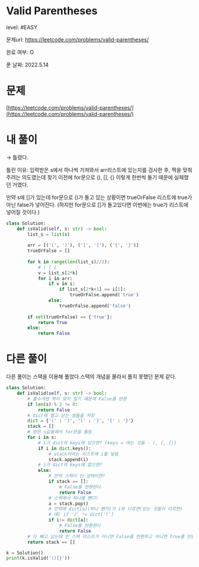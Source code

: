 # Valid Parentheses

level: #EASY

문제url: https://leetcode.com/problems/valid-parentheses/

완료 여부: O

푼 날짜: 2022.5.14

# 문제

[https://leetcode.com/problems/valid-parentheses/](https://leetcode.com/problems/valid-parentheses/)

# 내 풀이

→ 틀렸다. 

틀린 이유: 입력받은 s에서 하나씩 가져와서 arr리스트에 있는지를 검사한 후, 짝을 맞춰주려는 의도였는데 찾기 이전에 for문으로 (), [], {} 이렇게 한번씩 돌기 때문에 실패했던 거였다.

만약 s에 []가 있는데 for문으로 ()가 돌고 있는 상황이면 trueOrFalse 리스트에 true가 아닌 false가 넣어진다. (하지만 for문으로 []가 돌고있다면 이번에는 true가 리스트에 넣어질 것이다.)

```python
class Solution:
    def isValid(self, s: str) -> bool:
        list_s = list(s)
        
        arr = [('(', ')'), ('[', ']'), ('{', '}')]
        trueOrFalse = []
        
        for k in range(len(list_s)//2):
            # ( [ {
            v = list_s[2*k]
            for i in arr:
                if v in i:
                    if list_s[2*k+1] == i[1]:
                        trueOrFalse.append('true')
                else:
                    trueOrFalse.append('false')
        
        if set(trueOrFalse) == {'true'}:
            return True
        else:
            return False
```

# 다른 풀이

다른 풀이는 스택을 이용해 풀었다.스택의 개념을 몰라서 풀지 못했던 문제 같다.

```python
class Solution:
    def isValid(self, s: str) -> bool:
        # 홀수개면 짝이 맞지 않기 때문에 False를 반환
        if len(s) % 2 != 0:
            return False
        # dict에 열고 닫는 쌍들을 저장
        dict = {'(' : ')', '[' : ']', '{' : '}'}
        stack = []
        # 받은 s값들에서 for문을 돌림
        for i in s:
            # i가 dict의 keys에 있으면? (keys = 여는 것들 - (, [, {))
            if i in dict.keys():
                # stack이라는 리스트에 i를 넣음
                stack.append(i)
            # i가 dict의 keys에 없으면?
            else:
                # 만약 스택이 빈 상태이면?
                if stack == []:
                    # False를 반환한다
                    return False
                # 스택에서 하나를 뺀다!
                a = stack.pop()
                # 만약에 dict[a](하나 뺀거)가 i와 다르면(닫는 것들이 다르면)
                # 예) if ')' != dict['(']
                if i!= dict[a]:
                    # False를 반환한다
                    return False
        # 다 빼고 났는데 빈 스택 리스트가 아니면 False를 반환하고 아니면 True를 반환한다
        return stack == []

k = Solution()
print(k.isValid('()[}'))
```
